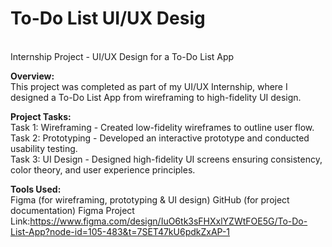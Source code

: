 # To-Do List UI/UX Desig
<br>
Internship Project - UI/UX Design for a To-Do List App

**Overview:**
<br>
This project was completed as part of my UI/UX Internship, where I designed a To-Do List App from wireframing to high-fidelity UI design.

**Project Tasks:**
<br>
Task 1: Wireframing - Created low-fidelity wireframes to outline user flow.
<br>
Task 2: Prototyping - Developed an interactive prototype and conducted usability testing.
<br>
Task 3: UI Design - Designed high-fidelity UI screens ensuring consistency, color theory, and user experience principles.
<br>

**Tools Used:**
<br>
Figma (for wireframing, prototyping & UI design)
GitHub (for project documentation)
Figma Project Link:https://www.figma.com/design/IuO6tk3sFHXxlYZWtFOE5G/To-Do-List-App?node-id=105-483&t=7SET47kU6pdkZxAP-1
